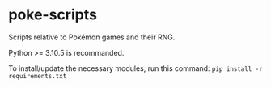 # poke-scripts

Scripts relative to Pokémon games and their RNG.

Python >= 3.10.5 is recommanded.

To install/update the necessary modules, run this command: `pip install -r requirements.txt`